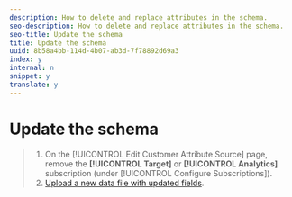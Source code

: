 ```yaml
---
description: How to delete and replace attributes in the schema.
seo-description: How to delete and replace attributes in the schema.
seo-title: Update the schema
title: Update the schema
uuid: 8b58a4bb-114d-4b07-ab3d-7f78892d69a3
index: y
internal: n
snippet: y
translate: y
---
```


# Update the schema


>1. On the [!UICONTROL  Edit Customer Attribute Source] page, remove the **[!UICONTROL  Target]** or **[!UICONTROL  Analytics]** subscription (under [!UICONTROL  Configure Subscriptions]).
>1. [ Upload a new data file with updated fields](../attributes/t_crs_usecase.md#task_BCC327B2A0EF4A1BBB2934013AB92B78).

